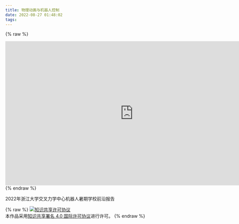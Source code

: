 ```yaml
---
title: 物理动画与机器人控制
date: 2022-08-27 01:48:02
tags:
---
```


{% raw %}
<iframe src="https://onedrive.live.com/embed?resid=CC8A8CA04F54FC82%2149643&amp;authkey=!AIYJ6o1rWNPA-cE&amp;em=2&amp;wdAr=1.7777777777777777" width="800px" height="450px" frameborder="0">这是嵌入 <a target="_blank" href="https://office.com">Microsoft Office</a> 演示文稿，由 <a target="_blank" href="https://office.com/webapps">Office</a> 提供支持。</iframe>
{% endraw %}

2022年浙江大学交叉力学中心机器人暑期学校前沿报告

{% raw %}
<a rel="license" href="http://creativecommons.org/licenses/by/4.0/"><img alt="知识共享许可协议" style="border-width:0" src="https://i.creativecommons.org/l/by/4.0/88x31.png" /></a><br />本作品采用<a rel="license" href="http://creativecommons.org/licenses/by/4.0/">知识共享署名 4.0 国际许可协议</a>进行许可。
{% endraw %}
